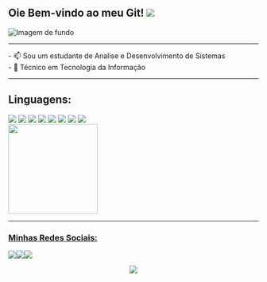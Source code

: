 <h2> Oie Bem-vindo ao meu Git! <img src="https://img.shields.io/github/followers/jovemm0nge.svg?style=social&label=Follow&maxAge=2592000"></h2>

<img class="profile-background-image__image relative
            full-width full-height" id="profile-background-image-target-image" alt="Imagem de fundo" src="https://media-exp1.licdn.com/dms/image/C5616AQHD-ylhKhHr4w/profile-displaybackgroundimage-shrink_200_800/0/1628784550049?e=1635379200&amp;v=beta&amp;t=-oJEkgjixlvN9m-L6YixjJZkULxwRhif5thqIMNDWgc" style="">

<hr>
- 📫 Sou um estudante de Analise e Desenvolvimento de Sistemas <br>
- 🧾 Técnico em Tecnologia da Informação <br>
 <hr>
 
<div>
  <h2>Linguagens:</h2>
  <img src="https://img.shields.io/badge/HTML5-E34F26?style=for-the-badge&logo=html5&logoColor=white"/>
  <img src="https://img.shields.io/badge/CSS3-1572B6?style=for-the-badge&logo=css3&logoColor=white"/>
  <img src="https://img.shields.io/badge/JavaScript-F7DF1E?style=for-the-badge&logo=javascript&logoColor=black"/>
  <img src="https://img.shields.io/badge/Git-F05032?style=for-the-badge&logo=git&logoColor=white"/>
  <img src="https://img.shields.io/badge/Python-3776AB?style=for-the-badge&logo=python&logoColor=white"/>
  <img src="https://img.shields.io/badge/C%23-239120?style=for-the-badge&logo=c-sharp&logoColor=white"/>
  <img src="https://img.shields.io/badge/.NET-5C2D91?style=for-the-badge&logo=.net&logoColor=white"/>
  <img src="https://img.shields.io/badge/MySQL-00000F?style=for-the-badge&logo=mysql&logoColor=white"/>                  
<div>
            
 <div>
  <a href="https://github.com/jovemm0nge">
  <img height="180em" src="https://github-readme-stats.vercel.app/api?username=jovemm0nge&show_icons=true&theme=radical&include_all_commits=true&count_private=true"/> 
</div>
 
  <hr>
 <h3> Minhas Redes Sociais:</h3>
 <div> 
  
  <a href="https://instagram.com/_m0nge" target="_blank"><img src="https://img.shields.io/badge/-Instagram-%23E4405F?style=for-the-badge&logo=instagram&logoColor=white" target="_blank"></a><a href="https://www.linkedin.com/in/gabrielarthurtonholodecampos/" target="_blank"><img src="https://img.shields.io/badge/-LinkedIn-%230077B5?style=for-the-badge&logo=linkedin&logoColor=white" target="_blank"></a><a href="https://steamcommunity.com/id/jovemm0nge/" target="_blank"><img src="https://img.shields.io/badge/Steam-000000?style=for-the-badge&logo=steam&logoColor=white" target="_blank"></a> 
             
  </div>
          
 <p align="center"><img align="center" src="https://profile-counter.glitch.me/jovemm0nge/count.svg" /></p>
  
 
